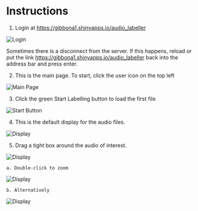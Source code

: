 # Instructions

1. Login at https://gibbona1.shinyapps.io/audio_labeller

![Login](https://github.com/gibbona1/audio_labeler/blob/master/images/app_0login.png)

Sometimes there is a disconnect from the server. If this happens, reload or put the link https://gibbona1.shinyapps.io/audio_labeller back into the address bar and press enter.

2. This is the main page. To start, click the user icon on the top left

![Main Page](https://github.com/gibbona1/audio_labeler/blob/master/images/app_1main.png)

3. Click the green Start Labelling button to load the first file

![Start Button](https://github.com/gibbona1/audio_labeler/blob/master/images/app_2start.png)

4. This is the default display for the audio files.

![Display](https://github.com/gibbona1/audio_labeler/blob/master/images/app_3display.png)

5. Drag a tight box around the audio of interest.

![Display](https://github.com/gibbona1/audio_labeler/blob/master/images/app_4select.png)

    a. Double-click to zoom
![Display](https://github.com/gibbona1/audio_labeler/blob/master/images/app_5azoom.png)

    b. Alternatively

![Display](https://github.com/gibbona1/audio_labeler/blob/master/images/app_5bselection_saved.png)